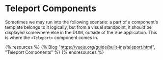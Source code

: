 # Teleport Components

Sometimes we may run into the following scenario: a part of a component's template belongs to it logically, but from a visual standpoint, it should be displayed somewhere else in the DOM, outside of the Vue application. This is where the `<Teleport>` component comes in.

{% resources %}
  {% Blog "https://vuejs.org/guide/built-ins/teleport.html", "Teleport Components" %}
{% endresources %}
